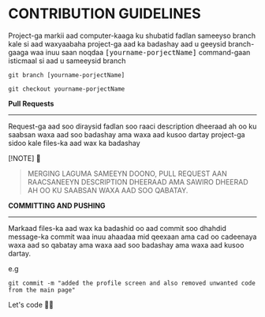 # CONTRIBUTION GUIDELINES 
Project-ga markii aad computer-kaaga ku shubatid fadlan sameeyso branch kale si aad waxyaabaha project-ga aad ka badashay aad u geeysid branch-gaaga waa inuu saan noqdaa
<kbd>[yourname-porjectName]</kbd> command-gaan isticmaal si aad u sameeysid branch 
```github
git branch [yourname-porjectName]

git checkout yourname-porjectName

```
**Pull Requests**
<hr>
Request-ga aad soo diraysid fadlan soo raaci description
dheeraad ah oo ku saabsan waxa aad soo badashay ama waxa aad kusoo dartay project-ga sidoo kale files-ka aad wax ka badashay

[!NOTE] 🔰
> MERGING LAGUMA SAMEEYN DOONO, PULL REQUEST AAN RAACSANEEYN DESCRIPTION DHEERAAD AMA SAWIRO DHEERAD AH OO KU SAABSAN WAXA AAD SOO QABATAY.

**COMMITTING AND PUSHING**
<hr>
Markaad files-ka aad wax ka badashid oo aad commit soo dhahdid message-ka commit waa inuu ahaadaa mid qeexaan ama cad oo cadeenaya waxa aad so qabatay ama waxa aad soo badashay ama waxa aad kusoo dartay. 

e.g

```
git commit -m "added the profile screen and also removed unwanted code from the main page"
```
Let's code 💁‍♂️

